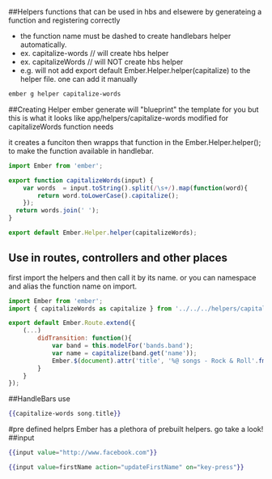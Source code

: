 ##Helpers
functions that can be used in hbs and elsewere by generateing a function and registering correctly
*   the function name must be dashed to create handlebars helper automatically.
*   ex. capitalize-words // will create hbs helper
*   ex. capitalizeWords // will NOT create hbs helper
*   e.g. will not add export default Ember.Helper.helper(capitalize) to the helper file. one can add it manually
```sh
ember g helper capitalize-words
```
##Creating Helper
ember generate will "blueprint" the template for you but this is what it looks like
app/helpers/capitalize-words modified for capitalizeWords function needs

it creates a funciton then wrapps that function in the Ember.Helper.helper(); to make the function available in handlebar.
```js
import Ember from 'ember';

export function capitalizeWords(input) {
	var words  = input.toString().split(/\s+/).map(function(word){
		return word.toLowerCase().capitalize();
	});
  return words.join(' ');
}

export default Ember.Helper.helper(capitalizeWords);

```
## Use in routes, controllers and other places

first import the helpers and then call it by its name. or you can namespace and alias the function name on import.
```js
import Ember from 'ember';
import { capitalizeWords as capitalize } from '../../../helpers/capitalize-words';

export default Ember.Route.extend({
    (...)
        didTransition: function(){
        	var band = this.modelFor('bands.band');
            var name = capitalize(band.get('name'));
        	Ember.$(document).attr('title', '%@ songs - Rock & Roll'.fmt(name));
        }
    }
});
```
##HandleBars use
```hbs
{{capitalize-words song.title}}
```
#pre defined helprs
Ember has a plethora of prebuilt helpers.  go take a look!
##input
```hbs
{{input value="http://www.facebook.com"}}

{{input value=firstName action="updateFirstName" on="key-press"}}
```